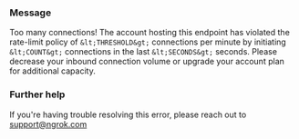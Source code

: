 
### Message
Too many connections! The account hosting this endpoint has violated the rate-limit policy of `&lt;THRESHOLD&gt;` connections per minute by initiating `&lt;COUNT&gt;` connections in the last `&lt;SECONDS&gt;` seconds. Please decrease your inbound connection volume or upgrade your account plan for additional capacity.

### Further help
If you're having trouble resolving this error, please reach out to [support@ngrok.com](mailto:support@ngrok.com?subject=Help%20with%20ERR_NGROK_703)

